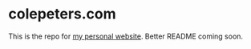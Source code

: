 colepeters.com
==============

This is the repo for [my personal website](https://colepeters.com).
Better README coming soon.
